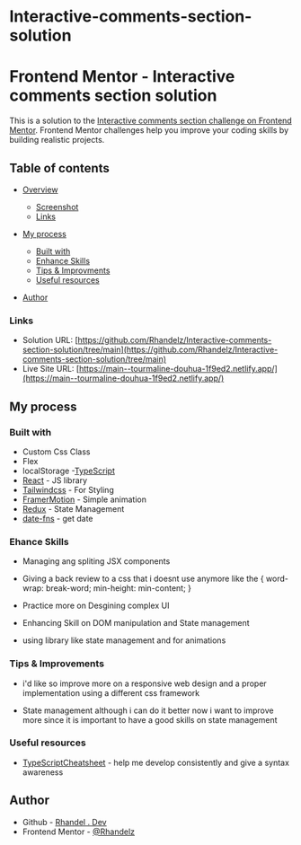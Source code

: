 # Interactive-comments-section-solution

# Frontend Mentor - Interactive comments section solution

This is a solution to the [Interactive comments section challenge on Frontend Mentor](https://www.frontendmentor.io/challenges/interactive-comments-section-iG1RugEG9). Frontend Mentor challenges help you improve your coding skills by building realistic projects.

## Table of contents

- [Overview](#overview)

  - [Screenshot](#screenshot)
  - [Links](#links)

- [My process](#my-process)
  - [Built with](#built-with)
  - [Enhance Skills](#what-i-learned)
  - [Tips & Improvments](#continued-development)
  - [Useful resources](#useful-resources)
- [Author](#author)

### Links

- Solution URL: [https://github.com/Rhandelz/Interactive-comments-section-solution/tree/main](https://github.com/Rhandelz/Interactive-comments-section-solution/tree/main)
- Live Site URL: [https://main--tourmaline-douhua-1f9ed2.netlify.app/](https://main--tourmaline-douhua-1f9ed2.netlify.app/)

## My process

### Built with

- Custom Css Class
- Flex
- localStorage -[TypeScript](https://www.typescriptlang.org/)
- [React](https://reactjs.org/) - JS library
- [Tailwindcss](https://tailwindcss.com/) - For Styling
- [FramerMotion](https://www.framer.com/motion/) - Simple animation
- [Redux](https://redux.js.org/) - State Management
- [date-fns](https://date-fns.org/) - get date

### Ehance Skills

- Managing ang spliting JSX components
- Giving a back review to a css that i doesnt use anymore like the
  {
  word-wrap: break-word;
  min-height: min-content;
  }

- Practice more on Desgining complex UI
- Enhancing Skill on DOM manipulation and State management
- using library like state management and for animations

### Tips & Improvements

- i'd like so improve more on a responsive web design and a proper implementation using a different css framework

- State management although i can do it better now i want to improve more since it is important to have a good skills on state management

### Useful resources

- [TypeScriptCheatsheet](https://react-typescript-cheatsheet.netlify.app/) - help me develop consistently and give a syntax awareness

## Author

- Github - [Rhandel . Dev](https://github.com/Rhandelz)
- Frontend Mentor - [@Rhandelz](https://www.frontendmentor.io/profile/Rhandelz)
